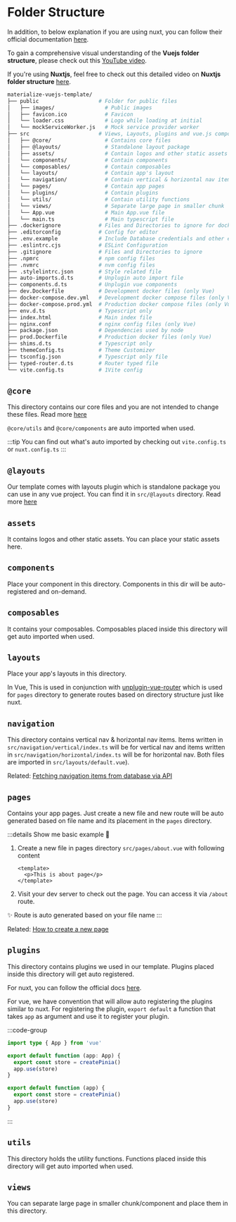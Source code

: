 # Folder Structure

In addition, to below explanation if you are using nuxt, you can follow their official documentation [here](https://nuxt.com/docs/guide/directory-structure/nuxt).

To gain a comprehensive visual understanding of the **Vuejs folder structure**, please check out this [YouTube video](/guide/video-tutorials.html#vuejs-folder-structure).

If you're using **Nuxtjs**, feel free to check out this detailed video on **Nuxtjs folder structure** [here](/guide/video-tutorials.html#nuxtjs-folder-structure).

```bash
materialize-vuejs-template/
├── public                   # Folder for public files
│   ├── images/                # Public images
│   ├── favicon.ico            # Favicon
│   └── loader.css             # Logo while loading at initial
│   └── mockServiceWorker.js   # Mock service provider worker
├── src                      # Views, Layouts, plugins and vue.js components
│   ├── @core/                 # Contains core files
│   ├── @layouts/              # Standalone layout package
│   ├── assets/                # Contain logos and other static assets
│   └── components/            # Contain components
│   └── composables/           # Contain composables
│   └── layouts/               # Contain app's layout
│   └── navigation/            # Contain vertical & horizontal nav items
│   └── pages/                 # Contain app pages
│   └── plugins/               # Contain plugins
│   └── utils/                 # Contain utility functions
│   └── views/                 # Separate large page in smaller chunk
│   └── App.vue                # Main App.vue file
│   └── main.ts                # Main typescript file
├── .dockerignore            # Files and Directories to ignore for docker (only Vue)
├── .editorconfig            # Config for editor
├── .env.example             # Include Database credentials and other environment variables
├── .eslintrc.cjs            # ESLint Configuration
├── .gitignore               # Files and Directories to ignore
├── .npmrc                   # npm config files
├── .nvmrc                   # nvm config files
├── .stylelintrc.json        # Style related file
├── auto-imports.d.ts        # Unplugin auto import file
├── components.d.ts          # Unplugin vue components
├── dev.Dockerfile           # Development docker files (only Vue)
├── docker-compose.dev.yml   # Development docker compose files (only Vue)
├── docker-compose.prod.yml  # Production docker compose files (only Vue)
├── env.d.ts                 # Typescript only
├── index.html               # Main index file
├── nginx.conf               # nginx config files (only Vue)
├── package.json             # Dependencies used by node
├── prod.Dockerfile          # Production docker files (only Vue)
├── shims.d.ts               # Typescript only
├── themeConfig.ts           # Theme Customizer
├── tsconfig.json            # Typescript only file
├── typed-router.d.ts        # Router typed file
└── vite.config.ts           # 1Vite config
```

## `@core`

This directory contains our core files and you are not intended to change these files.
Read more [here](./core/)

`@core/utils` and `@core/components` are auto imported when used.

:::tip
You can find out what's auto imported by checking out `vite.config.ts` or `nuxt.config.ts`
:::

## `@layouts`

Our template comes with layouts plugin which is standalone package you can use in any vue project. You can find it in `src/@layouts` directory. Read more [here](./layouts/)

## `assets`

It contains logos and other static assets. You can place your static assets here.

## `components`

Place your component in this directory. Components in this dir will be auto-registered and on-demand.

## `composables`

It contains your composables. Composables placed inside this directory will get auto imported when used.

## `layouts`

Place your app's layouts in this directory.

In Vue, This is used in conjunction with [unplugin-vue-router](https://github.com/posva/unplugin-vue-router) which is used for `pages` directory to generate routes based on directory structure just like nuxt.

## `navigation`

This directory contains vertical nav & horizontal nav items. Items written in `src/navigation/vertical/index.ts` will be for vertical nav and items written in `src/navigation/horizontal/index.ts` will be for horizontal nav. Both files are imported in `src/layouts/default.vue`).

Related: [Fetching navigation items from database via API](/code-examples/fetching-nav-items-from-api.html#fetching-nav-items-from-api) <br>

## `pages`

Contains your app pages. Just create a new file and new route will be auto generated based on file name and its placement in the `pages` directory.

:::details Show me basic example 👀

1. Create a new file in pages directory `src/pages/about.vue` with following content

   ```vue
   <template>
     <p>This is about page</p>
   </template>
   ```

2. Visit your dev server to check out the page. You can access it via `/about` route.

✨ Route is auto generated based on your file name
:::

Related: [How to create a new page](/guide/how-to-create-a-new-page.html#creating-about-page)

## `plugins`

This directory contains plugins we used in our template. Plugins placed inside this directory will get auto registered.

For nuxt, you can follow the official docs [here](https://nuxt.com/docs/guide/directory-structure/plugins).

For vue, we have convention that will allow auto registering the plugins similar to nuxt. For registering the plugin, `export default` a function that takes `app` as argument and use it to register your plugin.

:::code-group

```ts [TS]
import type { App } from 'vue'

export default function (app: App) {
  export const store = createPinia()
  app.use(store)
}
```

```js [JS]
export default function (app) {
  export const store = createPinia()
  app.use(store)
}
```

:::

## `utils`

This directory holds the utility functions. Functions placed inside this directory will get auto imported when used.

## `views`

You can separate large page in smaller chunk/component and place them in this directory.
